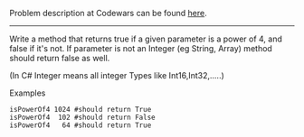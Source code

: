 Problem description at Codewars can be found
[here](https://www.codewars.com/kata/544d114f84e41094a9000439/train/python).

-------------

Write a method that returns true if a given parameter is a power of 4, and false if it's not. If
parameter is not an Integer (eg String, Array) method should return false as well.
<br>

(In C# Integer means all integer Types like Int16,Int32,.....)
<br>

Examples
```
isPowerOf4 1024 #should return True
isPowerOf4  102 #should return False
isPowerOf4   64 #should return True
```
